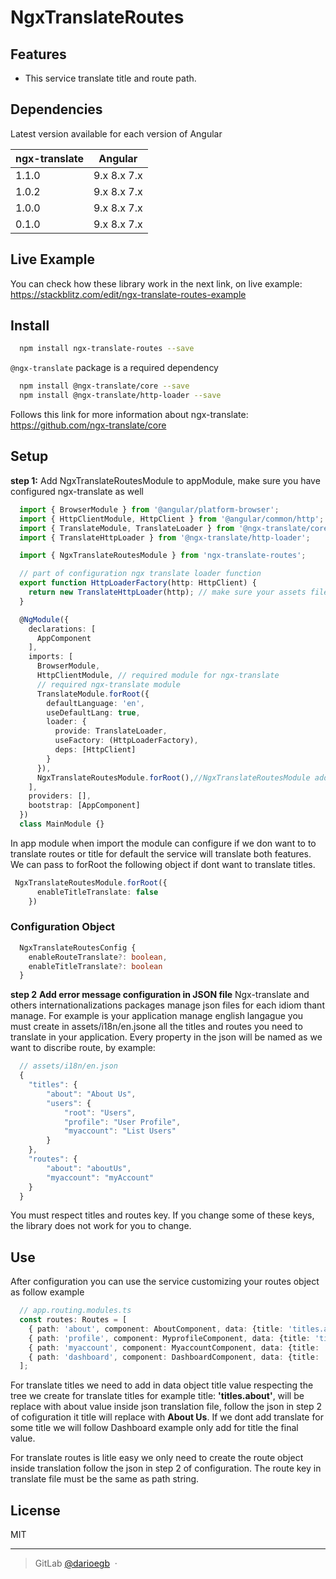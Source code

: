 # NgxTranslateRoutes

## Features
 - This service translate title and route path.

## Dependencies
Latest version available for each version of Angular

| ngx-translate | Angular     |
|---------------|-------------|
| 1.1.0         | 9.x 8.x 7.x |
| 1.0.2         | 9.x 8.x 7.x |
| 1.0.0         | 9.x 8.x 7.x |
| 0.1.0         | 9.x 8.x 7.x |

## Live Example
You can check how these library work in the next link, on live example:
https://stackblitz.com/edit/ngx-translate-routes-example

## Install

```bash
  npm install ngx-translate-routes --save
```

`@ngx-translate` package is a required dependency

```bash
  npm install @ngx-translate/core --save
  npm install @ngx-translate/http-loader --save
```
Follows this link for more information about ngx-translate:
https://github.com/ngx-translate/core

## Setup

**step 1:** Add NgxTranslateRoutesModule to appModule, make sure you have configured ngx-translate as well

```typescript
  import { BrowserModule } from '@angular/platform-browser';
  import { HttpClientModule, HttpClient } from '@angular/common/http';
  import { TranslateModule, TranslateLoader } from '@ngx-translate/core';
  import { TranslateHttpLoader } from '@ngx-translate/http-loader';

  import { NgxTranslateRoutesModule } from 'ngx-translate-routes';

  // part of configuration ngx translate loader function
  export function HttpLoaderFactory(http: HttpClient) {
    return new TranslateHttpLoader(http); // make sure your assets files are in default assets/i18n/*
  }

  @NgModule({
    declarations: [
      AppComponent
    ],
    imports: [
      BrowserModule,
      HttpClientModule, // required module for ngx-translate
      // required ngx-translate module
      TranslateModule.forRoot({
        defaultLanguage: 'en',
        useDefaultLang: true,
        loader: {
          provide: TranslateLoader,
          useFactory: (HttpLoaderFactory),
          deps: [HttpClient]
        }
      }),
      NgxTranslateRoutesModule.forRoot(),//NgxTranslateRoutesModule added
    ],
    providers: [],
    bootstrap: [AppComponent]
  })
  class MainModule {}
```

In app module when import the module can configure if we don want to to translate routes or title for default the service will translate both features. 
We can pass to forRoot the following object if dont want to translate titles.
```typescript
 NgxTranslateRoutesModule.forRoot({
      enableTitleTranslate: false
    })
```

### Configuration Object
```typescript
  NgxTranslateRoutesConfig {
    enableRouteTranslate?: boolean,
    enableTitleTranslate?: boolean
  }
```

**step  2**
**Add error message configuration in JSON file**
 Ngx-translate and others internationalizations packages manage json files for each idiom thant manage. For example is your application manage english langague you must create in assets/i18n/en.jsone all the titles and routes you need to translate in your application. Every property in the json will be named as we want to discribe route, by example:
```javascript
  // assets/i18n/en.json
  {
    "titles": {
        "about": "About Us",
        "users": {
            "root": "Users",
            "profile": "User Profile",
            "myaccount": "List Users"
        }
    },
    "routes": {
        "about": "aboutUs",
        "myaccount": "myAccount"
    }
  }
```
You must respect titles and routes key.
If you change some of these keys, the library does not work for you to change.

## Use

After configuration you can use the service customizing your routes object as follow example 

```typescript
  // app.routing.modules.ts 
  const routes: Routes = [
    { path: 'about', component: AboutComponent, data: {title: 'titles.about'} },
    { path: 'profile', component: MyprofileComponent, data: {title: 'titles.profile'} },
    { path: 'myaccount', component: MyaccountComponent, data: {title: 'titles.myaccount'} },
    { path: 'dashboard', component: DashboardComponent, data: {title: 'Dashboard'} }
  ];
```
For translate titles we need to add in data object title value respecting the tree we create for translate titles for example title: **'titles.about'**, will be replace with about value inside json translation file, follow the json in step 2 of cofiguration it title will replace with **About Us**. If we dont add translate for some title we will follow Dashboard example only add for title the final value.  

For translate routes is litle easy we only need to create the route object inside translation follow the json in step 2 of configuration. The route key in translate file must be the same as path string.

## License

MIT

---

> GitLab [@darioegb](https://gitlab.com/darioegb) &nbsp;&middot;&nbsp;
